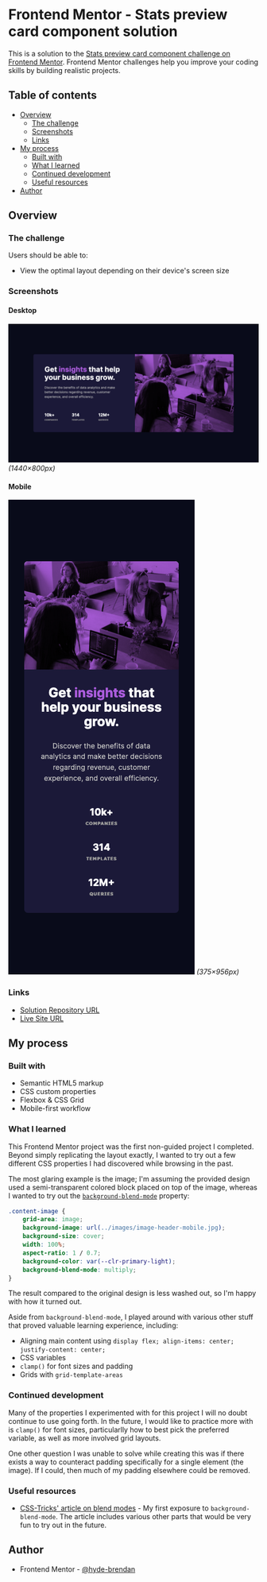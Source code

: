 # Frontend Mentor - Stats preview card component solution

This is a solution to the [Stats preview card component challenge on Frontend Mentor](https://www.frontendmentor.io/challenges/stats-preview-card-component-8JqbgoU62). Frontend Mentor challenges help you improve your coding skills by building realistic projects. 

## Table of contents

- [Overview](#overview)
  - [The challenge](#the-challenge)
  - [Screenshots](#screenshots)
  - [Links](#links)
- [My process](#my-process)
  - [Built with](#built-with)
  - [What I learned](#what-i-learned)
  - [Continued development](#continued-development)
  - [Useful resources](#useful-resources)
- [Author](#author)

## Overview

### The challenge

Users should be able to:

- View the optimal layout depending on their device's screen size

### Screenshots

#### Desktop
![Desktop solution](screenshots/solution-desktop.png)
_(1440×800px)_

#### Mobile
![Mobile solution](screenshots/solution-mobile.png)
_(375×956px)_

### Links

- [Solution Repository URL](https://github.com/hyde-brendan/hyde-brendan.github.io/tree/main/frontend-mentor/stats-preview-card-component)
- [Live Site URL](https://hyde-brendan.github.io/frontend-mentor/stats-preview-card-component/index)

## My process

### Built with

- Semantic HTML5 markup
- CSS custom properties
- Flexbox & CSS Grid
- Mobile-first workflow

### What I learned

This Frontend Mentor project was the first non-guided project I completed. Beyond simply replicating the layout exactly, I wanted to try out a few different CSS properties I had discovered while browsing in the past.

The most glaring example is the image; I'm assuming the provided design used a semi-transparent colored block placed on top of the image, whereas I wanted to try out the [`background-blend-mode`](https://developer.mozilla.org/en-US/docs/Web/CSS/background-blend-mode) property:

```css
.content-image {
    grid-area: image;
    background-image: url(../images/image-header-mobile.jpg);
    background-size: cover;
    width: 100%;
    aspect-ratio: 1 / 0.7;
    background-color: var(--clr-primary-light);
    background-blend-mode: multiply;
}
```

The result compared to the original design is less washed out, so I'm happy with how it turned out.

Aside from `background-blend-mode`, I played around with various other stuff that proved valuable learning experience, including:
- Aligning main content using `display flex; align-items: center; justify-content: center;`
- CSS variables
- `clamp()` for font sizes and padding
- Grids with `grid-template-areas`

### Continued development

Many of the properties I experimented with for this project I will no doubt continue to use going forth. In the future, I would like to practice more with is `clamp()` for font sizes, particularlly how to best pick the preferred variable, as well as more involved grid layouts.

One other question I was unable to solve while creating this was if there exists a way to counteract padding specifically for a single element (the image). If I could, then much of my padding elsewhere could be removed.

### Useful resources

- [CSS-Tricks' article on blend modes](https://css-tricks.com/basics-css-blend-modes/) - My first exposure to `background-blend-mode`. The article includes various other parts that would be very fun to try out in the future.

## Author

- Frontend Mentor - [@hyde-brendan](https://www.frontendmentor.io/profile/hyde-brendan)